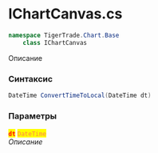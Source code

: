 
# IChartCanvas.cs
```csharp
namespace TigerTrade.Chart.Base  
    class IChartCanvas
```

Описание

### Синтаксис
```csharp
DateTime ConvertTimeToLocal(DateTime dt)
```

### Параметры  
<mark style="color:red;">**`dt`**</mark> <mark style="color:coral;">`DateTime`</mark>  
 *Описание*  
  

                    
                    